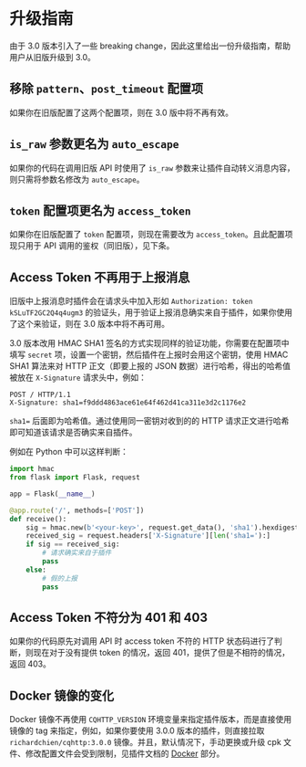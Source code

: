 # 升级指南

由于 3.0 版本引入了一些 breaking change，因此这里给出一份升级指南，帮助用户从旧版升级到 3.0。

## 移除 `pattern`、`post_timeout` 配置项

如果你在旧版配置了这两个配置项，则在 3.0 版中将不再有效。

## `is_raw` 参数更名为 `auto_escape`

如果你的代码在调用旧版 API 时使用了 `is_raw` 参数来让插件自动转义消息内容，则只需将参数名修改为 `auto_escape`。

## `token` 配置项更名为 `access_token`

如果你在旧版配置了 `token` 配置项，则现在需要改为 `access_token`。且此配置项现只用于 API 调用的鉴权（同旧版），见下条。

## Access Token 不再用于上报消息

旧版中上报消息时插件会在请求头中加入形如 `Authorization: token kSLuTF2GC2Q4q4ugm3` 的验证头，用于验证上报消息确实来自于插件，如果你使用了这个来验证，则在 3.0 版本中将不再可用。

3.0 版本改用 HMAC SHA1 签名的方式实现同样的验证功能，你需要在配置项中填写 `secret` 项，设置一个密钥，然后插件在上报时会用这个密钥，使用 HMAC SHA1 算法来对 HTTP 正文（即要上报的 JSON 数据）进行哈希，得出的哈希值被放在 `X-Signature` 请求头中，例如：

```http
POST / HTTP/1.1
X-Signature: sha1=f9ddd4863ace61e64f462d41ca311e3d2c1176e2
```

`sha1=` 后面即为哈希值。通过使用同一密钥对收到的的 HTTP 请求正文进行哈希即可知道该请求是否确实来自插件。

例如在 Python 中可以这样判断：

```python
import hmac
from flask import Flask, request

app = Flask(__name__)

@app.route('/', methods=['POST'])
def receive():
    sig = hmac.new(b'<your-key>', request.get_data(), 'sha1').hexdigest()
    received_sig = request.headers['X-Signature'][len('sha1='):]
    if sig == received_sig:
        # 请求确实来自于插件
        pass
    else:
        # 假的上报
        pass
```

## Access Token 不符分为 401 和 403

如果你的代码原先对调用 API 时 access token 不符的 HTTP 状态码进行了判断，则现在对于没有提供 token 的情况，返回 401，提供了但是不相符的情况，返回 403。

## Docker 镜像的变化

Docker 镜像不再使用 `CQHTTP_VERSION` 环境变量来指定插件版本，而是直接使用镜像的 tag 来指定，例如，如果你要使用 3.0.0 版本的插件，则直接拉取 `richardchien/cqhttp:3.0.0` 镜像。并且，默认情况下，手动更换或升级 cpk 文件、修改配置文件会受到限制，见插件文档的 [Docker](/Docker) 部分。
